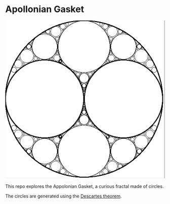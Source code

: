 # Apollonian Gasket
![alt text](https://github.com/michbogos/gasket/blob/main/gasket.png?raw=true)

This repo explores the Appolonian Gasket, a curious fractal made of circles.

The circles are generated using the [Descartes theorem](https://en.wikipedia.org/wiki/Descartes%27_theorem).